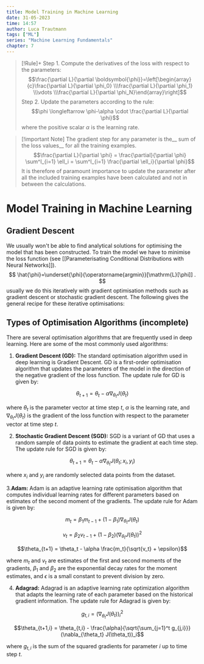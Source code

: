 ```yaml
---
title: Model Training in Machine Learning
date: 31-05-2023
time: 14:57
author: Luca Trautmann
tags: ["ML"]
series: "Machine Learning Fundamentals"
chapter: 7
---
```


>[!Rule]+
>Step 1. Compute the derivatives of the loss with respect to the parameters:
> $$\frac{\partial L}{\partial \boldsymbol{\phi}}=\left[\begin{array}{c}\frac{\partial L}{\partial \phi_0} \\\frac{\partial L}{\partial \phi_1} \\\vdots \\\frac{\partial L}{\partial \phi_N}\end{array}\right]$$
> Step 2. Update the parameters according to the rule:
> $$\phi \longleftarrow \phi-\alpha \cdot \frac{\partial L}{\partial \phi}$$
> where the positive scalar $\alpha$ is the learning rate.

> [!important Note]
> The gradient step for any parameter is the__ sum of the loss values__ for all the training examples. 
> $$\frac{\partial L}{\partial \phi} = \frac{\partial}{\partial \phi} \sum^I_{i=1} \ell_i = \sum^I_{i=1} \frac{\partial \ell_i}{\partial \phi}$$
> It is therefore of paramount importance to update the parameter after all the included training examples have been calculated and not in between the calculations. 

# Model Training in Machine Learning
## Gradient Descent
We usually won't be able to find analytical solutions for optimising the model that has been constructed. To train the model we have to minimise the loss function (see [[Parameterisating Conditional Distributions with Neural Networks]]).
 $$
\hat{\phi}=\underset{\phi}{\operatorname{argmin}}[\mathrm{L}[\phi]] .
$$
usually we do this iteratively with gradient optimisation methods such as gradient descent or stochastic gradient descent. The following gives the general recipe for these iterative optimisations:

## Types of Optimisation Algorithms (incomplete)
There are several optimisation algorithms that are frequently used in deep learning. Here are some of the most commonly used algorithms:

1. __Gradient Descent (GD):__ The standard optimisation algorithm used in deep learning is Gradient Descent. GD is a first-order optimisation algorithm that updates the parameters of the model in the direction of the negative gradient of the loss function. The update rule for GD is given by:

$$\theta_{t+1} = \theta_t - \alpha \nabla_{\theta_t} J(\theta_t)$$

where $\theta_t$ is the parameter vector at time step $t$, $\alpha$ is the learning rate, and $\nabla_{\theta_t} J(\theta_t)$ is the gradient of the loss function with respect to the parameter vector at time step $t$.

2. __Stochastic Gradient Descent (SGD):__ SGD is a variant of GD that uses a random sample of data points to estimate the gradient at each time step. The update rule for SGD is given by:

$$\theta_{t+1} = \theta_t - \alpha \nabla_{\theta_t} J(\theta_t; x_i, y_i)$$

where $x_i$ and $y_i$ are randomly selected data points from the dataset.

3.__Adam:__ Adam is an adaptive learning rate optimisation algorithm that computes individual learning rates for different parameters based on estimates of the second moment of the gradients. The update rule for Adam is given by:

$$m_t = \beta_1 m_{t-1} + (1 - \beta_1) \nabla_{\theta_t} J(\theta_t)$$

$$v_t = \beta_2 v_{t-1} + (1 - \beta_2) (\nabla_{\theta_t} J(\theta_t))^2$$

$$\theta_{t+1} = \theta_t - \alpha \frac{m_t}{\sqrt{v_t} + \epsilon}$$

where $m_t$ and $v_t$ are estimates of the first and second moments of the gradients, $\beta_1$ and $\beta_2$ are the exponential decay rates for the moment estimates, and $\epsilon$ is a small constant to prevent division by zero.

4. __Adagrad:__ Adagrad is an adaptive learning rate optimization algorithm that adapts the learning rate of each parameter based on the historical gradient information. The update rule for Adagrad is given by:

$$g_{t,i} = (\nabla_{\theta_t} J(\theta_t))_i^2$$

$$\theta_{t+1,i} = \theta_{t,i} - \frac{\alpha}{\sqrt{\sum_{j=1}^t g_{j,i}}} (\nabla_{\theta_t} J(\theta_t))_i$$

where $g_{t,i}$ is the sum of the squared gradients for parameter $i$ up to time step $t$.

